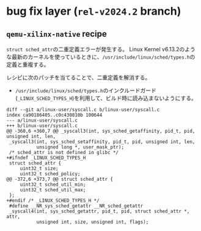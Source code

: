 # bug fix layer (`rel-v2024.2` branch) 

## `qemu-xilinx-native` recipe

`struct sched_attr`の二重定義エラーが発生する。
Linux Kernel v6.13.2のような最新のカーネルを使っているときに、`/usr/include/linux/sched/types.h`の定義と重複する。

レシピに次のパッチを当てることで、二重定義を解消する。
- `/usr/include/linux/sched/types.h`のインクルードガード(`_LINUX_SCHED_TYPES_H`)を利用して、ビルド時に読み込まないようにする。
```
diff --git a/linux-user/syscall.c b/linux-user/syscall.c
index ca90186405..c0c430810b 100644
--- a/linux-user/syscall.c
+++ b/linux-user/syscall.c
@@ -360,6 +360,7 @@ _syscall3(int, sys_sched_getaffinity, pid_t, pid, unsigned int, len,
 _syscall3(int, sys_sched_setaffinity, pid_t, pid, unsigned int, len,
           unsigned long *, user_mask_ptr);
 /* sched_attr is not defined in glibc */
+#ifndef _LINUX_SCHED_TYPES_H
 struct sched_attr {
     uint32_t size;
     uint32_t sched_policy;
@@ -372,6 +373,7 @@ struct sched_attr {
     uint32_t sched_util_min;
     uint32_t sched_util_max;
 };
+#endif /* _LINUX_SCHED_TYPES_H */
 #define __NR_sys_sched_getattr __NR_sched_getattr
 _syscall4(int, sys_sched_getattr, pid_t, pid, struct sched_attr *, attr,
           unsigned int, size, unsigned int, flags);
```

